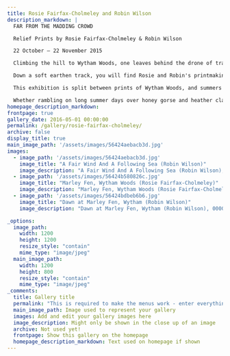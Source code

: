 ```yaml
---
title: Rosie Fairfax-Cholmeley and Robin Wilson
description_markdown: |
  FAR FROM THE MADDING CROWD

  Relief Prints by Rosie Fairfax-Cholmeley & Robin Wilson

  22 October – 22 November 2015

  Climbing the hill to Wytham Woods, one leaves behind the drone of traffic and white noise of our all-too-busy lives. We enter the peace and seclusion of a cathedral of ancient woodland. Cocooned by trees that reach up to find their patch of sunlight, the quiet of the woods is broken only by bird song - pidgeons, a rare cuckoo, and if you listen carefully, perhaps the drumming of a woodpecker. At dusk you might hear the rustle of badger in the undergrowth, or light-footed roe deer as they shy away deeper into the trees.

  Down a soft earthen track, you will find Rosie and Robin's printmaking studio, a miniature alpen hut complete with balcony. Looking out across a 'mini' meadow, there is a fine aspect over tree tops towards Oxford. The studio is surprisingly small but efficient, a hive of printmaking industry with an Albion Press in pride of place. There is a romance to their situation. One catches a glimpse of 'artist at work', at one with nature, of another gentler time.

  This exhibition is split between prints of Wytham Woods, and summers spent in the Scilly Isles since childhood. There is a natural yin and yang to the energy of the art that they create side by side - a softer, quieter nuance to Rosie's prints that echoes the peace of her Sylvan abode, and the more robust energy of Robin's prints - his much loved Scilly Isles have proved treacherous to the many ships cast onto an archipelago of rocks that form these beautifully wild islands.

  Whether rambling on long summer days over honey gorse and heather clad hills, prawning the rock pools of deserted beaches, or working winter days holed up in their studio at Wytham, Rosie and Robin remain _Far from the Madding Crowd_.
homepage_description_markdown: 
frontpage: true
gallery_date: 2016-05-01 00:00:00
permalink: /gallery/rosie-fairfax-cholmeley/
archive: false
display_title: true
main_image_path: '/assets/images/56424aebacb3d.jpg'
images:
  - image_path: '/assets/images/56424aebacb3d.jpg'
    image_title: "A Fair Wind And A Following Sea (Robin Wilson)"
    image_description: "A Fair Wind And A Following Sea (Robin Wilson), 2015<br />Linocut Print Ed 1/25<br />&amp;pound;550"
  - image_path: '/assets/images/56424b580826c.jpg'
    image_title: "Marley Fen, Wytham Woods (Rosie Fairfax-Cholmeley)"
    image_description: "Marley Fen, Wytham Woods (Rosie Fairfax-Cholmeley), 2015<br />Linocut Reduction Print Ed 1/12"
  - image_path: '/assets/images/56424bdbeb6b6.jpg'
    image_title: "Dawn at Marley Fen, Wytham (Robin Wilson)"
    image_description: "Dawn at Marley Fen, Wytham (Robin Wilson), 0000<br />Linocut Print Ed 1/25"

_options:
  image_path:
    width: 1200
    height: 1200
    resize_style: "contain"
    mime_type: "image/jpeg"
  main_image_path:
    width: 1200
    height: 800
    resize_style: "contain"
    mime_type: "image/jpeg"
_comments:
  title: Gallery title
  permalink: "This is required to make the menus work - enter everything in lower case, no digits, no spaces in this format /gallery/my-new-gallery/"
  main_image_path: Image used to represent your gallery
  images: Add and edit your gallery images here
  image_description: Might only be shown in the close up of an image
  archive: Not used yet!
  frontpage: Show this gallery on the homepage
  homepage_description_markdown: Text used on homepage if shown
---
```


